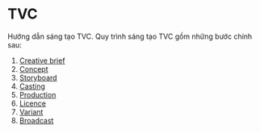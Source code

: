 # TVC
Hướng dẫn sáng tạo TVC.
Quy trình sáng tạo TVC gồm những bước chính sau:
1. [Creative brief](./brief.md)
2. [Concept](./concept.md)
3. [Storyboard](./storyboard.md)
4. [Casting](./casting.md)
5. [Production](./production.md)
6. [Licence](./licence)
7. [Variant](./variant.md)
7. [Broadcast](./bradcast.md)